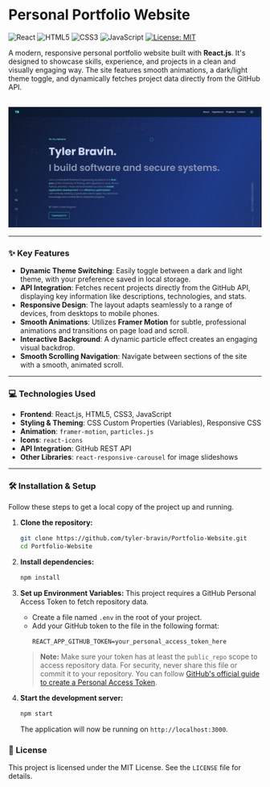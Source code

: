# Personal Portfolio Website

![React](https://img.shields.io/badge/React-20232A?style=for-the-badge&logo=react&logoColor=61DAFB)
![HTML5](https://img.shields.io/badge/HTML5-E34F26?style=for-the-badge&logo=html5&logoColor=white)
![CSS3](https://img.shields.io/badge/CSS3-1572B6?style=for-the-badge&logo=css3&logoColor=white)
![JavaScript](https://img.shields.io/badge/JavaScript-F7DF1E?style=for-the-badge&logo=javascript&logoColor=black)
[![License: MIT](https://img.shields.io/badge/License-MIT-green.svg?style=for-the-badge)](https://github.com/tyler-bravin/Portfolio-Website/blob/master/LICENSE)

A modern, responsive personal portfolio website built with **React.js**. It's designed to showcase skills, experience, and projects in a clean and visually engaging way. The site features smooth animations, a dark/light theme toggle, and dynamically fetches project data directly from the GitHub API.

<br>

<img src="./assets/Website.png" alt="A screenshot of the portfolio website with a dark theme">

---

### ✨ Key Features
* **Dynamic Theme Switching**: Easily toggle between a dark and light theme, with your preference saved in local storage.
* **API Integration**: Fetches recent projects directly from the GitHub API, displaying key information like descriptions, technologies, and stats.
* **Responsive Design**: The layout adapts seamlessly to a range of devices, from desktops to mobile phones.
* **Smooth Animations**: Utilizes **Framer Motion** for subtle, professional animations and transitions on page load and scroll.
* **Interactive Background**: A dynamic particle effect creates an engaging visual backdrop.
* **Smooth Scrolling Navigation**: Navigate between sections of the site with a smooth, animated scroll.

---

### 💻 Technologies Used
* **Frontend**: React.js, HTML5, CSS3, JavaScript
* **Styling & Theming**: CSS Custom Properties (Variables), Responsive CSS
* **Animation**: `framer-motion`, `particles.js`
* **Icons**: `react-icons`
* **API Integration**: GitHub REST API
* **Other Libraries**: `react-responsive-carousel` for image slideshows

---

### 🛠️ Installation & Setup

Follow these steps to get a local copy of the project up and running.

1.  **Clone the repository:**
    ```bash
    git clone https://github.com/tyler-bravin/Portfolio-Website.git
    cd Portfolio-Website
    ```

2.  **Install dependencies:**
    ```bash
    npm install
    ```

3.  **Set up Environment Variables:**
    This project requires a GitHub Personal Access Token to fetch repository data.

    * Create a file named `.env` in the root of your project.
    * Add your GitHub token to the file in the following format:
        ```env
        REACT_APP_GITHUB_TOKEN=your_personal_access_token_here
        ```
    > **Note:** Make sure your token has at least the `public_repo` scope to access repository data. For security, never share this file or commit it to your repository. You can follow [GitHub's official guide to create a Personal Access Token](https://docs.github.com/en/authentication/keeping-your-account-and-data-secure/managing-your-personal-access-tokens#creating-a-personal-access-token-classic).

4.  **Start the development server:**
    ```bash
    npm start
    ```
    The application will now be running on `http://localhost:3000`.

### 📜 License
This project is licensed under the MIT License. See the `LICENSE` file for details.
